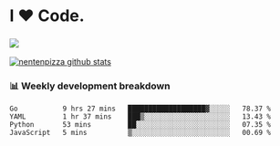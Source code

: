 # I ❤️ Code.

### ![](http://img.shields.io/badge/Go-language-blue?style=for-the-badge&logo=appveyor)
[![nentenpizza github stats](https://github-readme-stats.vercel.app/api?username=nentenpizza&count_private=true)](https://github.com/anuraghazra/github-readme-stats)

### 📊 Weekly development breakdown

<!--START_SECTION:waka-->
```text
Go           9 hrs 27 mins   ███████████████████▓░░░░░   78.37 % 
YAML         1 hr 37 mins    ███▒░░░░░░░░░░░░░░░░░░░░░   13.43 % 
Python       53 mins         ██░░░░░░░░░░░░░░░░░░░░░░░   07.35 % 
JavaScript   5 mins          ▒░░░░░░░░░░░░░░░░░░░░░░░░   00.69 % 
```
<!--END_SECTION:waka-->

